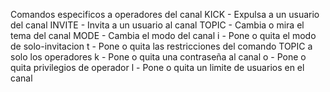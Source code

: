 Comandos especificos a operadores del canal
	KICK - Expulsa a un usuario del canal
	INVITE - Invita a un usuario al canal
	TOPIC - Cambia o mira el tema del canal
	MODE - Cambia el modo del canal
		i - Pone o quita el modo de solo-invitacion
		t - Pone o quita las restricciones del comando TOPIC a solo los operadores
		k - Pone o quita una contraseña al canal
		o - Pone o quita privilegios de operador
		l - Pone o quita un limite de usuarios en el canal